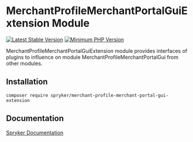 # MerchantProfileMerchantPortalGuiExtension Module
[![Latest Stable Version](https://poser.pugx.org/spryker/merchant-profile-merchant-portal-gui-extension/v/stable.svg)](https://packagist.org/packages/spryker/merchant-profile-merchant-portal-gui-extension)
[![Minimum PHP Version](https://img.shields.io/badge/php-%3E%3D%208.1-8892BF.svg)](https://php.net/)

MerchantProfileMerchantPortalGuiExtension module provides interfaces of plugins to influence on module MerchantProfileMerchantPortalGui from other modules.

## Installation

```
composer require spryker/merchant-profile-merchant-portal-gui-extension
```

## Documentation

[Spryker Documentation](https://docs.spryker.com)

